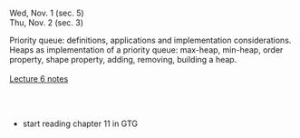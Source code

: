 
<div class="lecture1">

<!--
<div class="lecture1">
<div class="lecture2">
<div class="recitation">
<div class="important">
-->
<div class="column_date">

 <br> 
Wed, Nov. 1 (sec. 5) <br>
Thu, Nov. 2 (sec. 3)  



</div>

<div class="column_materials">
<p markdown="block">

Priority queue: definitions, applications and implementation considerations. <br>
Heaps as implementation of a priority queue: max-heap, min-heap, order property, shape property, adding, removing, building a heap.<br><br>
[Lecture 6 notes](notes/lecture06_PriorityQueues.pdf) <br>




<br><br>


</p>
</div>

<div class="column_assign">
<p markdown="block">

* start reading chapter 11 in GTG 

</p>
</div>
    
</div>
